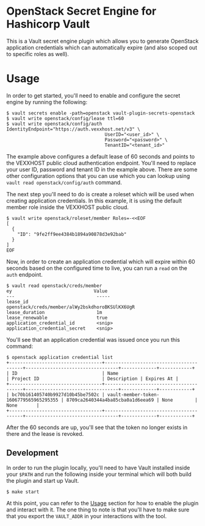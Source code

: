 # OpenStack Secret Engine for Hashicorp Vault

This is a Vault secret engine plugin which allows you to generate OpenStack
application credentials which can automatically expire (and also scoped out
to specific roles as well).

# Usage
In order to get started, you'll need to enable and configure the secret engine
by running the following:

```console
$ vault secrets enable -path=openstack vault-plugin-secrets-openstack
$ vault write openstack/config/lease ttl=60
$ vault write openstack/config/auth IdentityEndpoint="https://auth.vexxhost.net/v3" \
                                    UserID="<user_id>" \
                                    Password="<password>" \
                                    TenantID="<tenant_id>"
```

The example above configures a default lease of 60 seconds and points to the
VEXXHOST public cloud authentication endpoint.  You'll need to replace your
user ID, password and tenant ID in the example above.  There are some other
configuration options that you can use which you can lookup using `vault read
openstack/config/auth` command.

The next step you'll need to do is create a roleset which will be used when
creating application credentials.  In this example, it is using the default
member role inside the VEXXHOST public cloud.

```console
$ vault write openstack/roleset/member Roles=-<<EOF
[
  {
    "ID": "9fe2ff9ee4384b1894a90878d3e92bab"
  }
]
EOF
```

Now, in order to create an application credential which will expire within
60 seconds based on the configured time to live, you can run a `read` on the
`auth` endpoint.

```console
$ vault read openstack/creds/member
ey                              Value
---                              -----
lease_id                         openstack/creds/member/alWy2bskdhoroBKSUlKX6UgR
lease_duration                   1m
lease_renewable                  true
application_credential_id        <snip>
application_credential_secret    <snip>
```

You'll see that an application credential was issued once you run this command:

```console
$ openstack application credential list
+----------------------------------+----------------------------------------+----------------------------------+-------------+------------+
| ID                               | Name                                   | Project ID                       | Description | Expires At |
+----------------------------------+----------------------------------------+----------------------------------+-------------+------------+
| bc70b161405740b9927d10b45be7502c | vault-member-token-1606779565965295355 | 8709ca2640344a4ba85cba0a1d6eea69 | None        | None       |
+----------------------------------+----------------------------------------+----------------------------------+-------------+------------+
```

After the 60 seconds are up, you'll see that the token no longer exists in there
and the lease is revoked.

## Development
In order to run the plugin locally, you'll need to have Vault installed inside
your `$PATH` and run the following inside your terminal which will both build
the plugin and start up Vault.

```console
$ make start
```

At this point, you can refer to the [Usage](#Usage) section for how to enable the plugin
and interact with it.  The one thing to note is that you'll have to make sure
that you export the `VAULT_ADDR` in your interactions with the tool.
